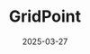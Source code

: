 ---  
layout: startup_page  
title: "GridPoint"  
id: "gridpoint.com"  
permalink: "/gridpointgridpoint.com03272025/"  
website: "https://www.gridpoint.com/"  
funding_round: "Strategic Investment"  
funding_amount: "$45M"  
investors: "Marunouchi Innovation Partners (MIP), Goldman Sachs, I Squared Capital, Shell Ventures, TOMS Capital, Fortress Investment Group, Olympia Group, QVT Financial"  
about: "GridPoint is a leader in energy management technology that decarbonizes commercial buildings and modernizes power grids. Its platform optimizes energy and sustainability for businesses and utilities, using data analytics and machine learning to reduce costs and increase grid reliability. This is achieved by leveraging an intelligent energy network of buildings to provide much-needed capacity to the grid."  
markets: "Climate Tech, Energy Management, Sustainability"  
hq: "Reston, Virginia, United States"  
founded_year: "2003"  
linkedin: "https://www.linkedin.com/company/gridpoint"  
twitter: "https://twitter.com/GridPoint"  
instagram: ""  
facebook: "http://www.facebook.com/gridpointinc"  
crunchbase: "https://www.crunchbase.com/organization/gridpoint"  
pitchbook: "https://pitchbook.com/profiles/company/13291-84"  

date_display: "27-Mar-2025"  
date: "2025-03-27"

# SEO Optimization  
meta_title: "GridPoint - Strategic Investment Funding ($45M)"  
meta_description: "GridPoint, GridPoint is a leader in energy management technology that decarbonizes commercial buildings and modernizes power grids. Its platform optimizes energy..."  
meta_keywords: "GridPoint, Climate Tech, Energy Management, Sustainability, Strategic Investment funding"  
canonical_url: "https://startup.projectstartups.com/gridpointgridpoint.com03272025/"  
---